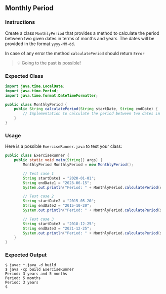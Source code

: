 ## Monthly Period

### Instructions

Create a class `MonthlyPeriod` that provides a method to calculate the period between two given dates in terms of months and years. The dates will be provided in the format `yyyy-MM-dd`.

In case of any error the method `calculatePeriod` should return `Error`

> 💡 Going to the past is possible!

### Expected Class

```java
import java.time.LocalDate;
import java.time.Period;
import java.time.format.DateTimeFormatter;

public class MonthlyPeriod {
    public String calculatePeriod(String startDate, String endDate) {
        // Implementation to calculate the period between two dates in months and years
    }
}
```
### Usage

Here is a possible `ExerciseRunner.java` to test your class:

```java
public class ExerciseRunner {
    public static void main(String[] args) {
        MonthlyPeriod MonthlyPeriod = new MonthlyPeriod();

        // Test case 1
        String startDate1 = "2020-01-01";
        String endDate1 = "2023-06-15";
        System.out.println("Period: " + MonthlyPeriod.calculatePeriod(startDate1, endDate1));

        // Test case 2
        String startDate2 = "2015-05-20";
        String endDate2 = "2015-10-20";
        System.out.println("Period: " + MonthlyPeriod.calculatePeriod(startDate2, endDate2));

        // Test case 3
        String startDate3 = "2018-12-25";
        String endDate3 = "2021-12-25";
        System.out.println("Period: " + MonthlyPeriod.calculatePeriod(startDate3, endDate3));
    }
}
```

### Expected Output

```shell
$ javac *.java -d build
$ java -cp build ExerciseRunner
Period: 3 years and 5 months
Period: 5 months
Period: 3 years
$
```
